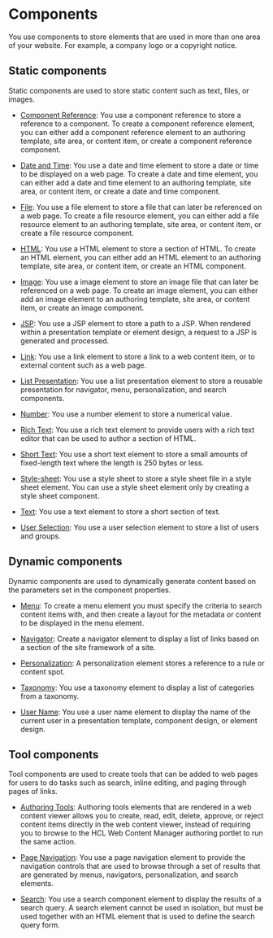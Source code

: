 # Components

You use components to store elements that are used in more than one area of your website. For example, a company logo or a copyright notice.

## Static components

Static components are used to store static content such as text, files, or images.

-   [Component Reference](../../../manage_content/wcm_authoring/authoring_portlet/content_management_artifacts/elements/component_reference_element/index.md): You use a component reference to store a reference to a component. To create a component reference element, you can either add a component reference element to an authoring template, site area, or content item, or create a component reference component.

-   [Date and Time](../../../manage_content/wcm_authoring/authoring_portlet/content_management_artifacts/elements/date_time_element/index.md): You use a date and time element to store a date or time to be displayed on a web page. To create a date and time element, you can either add a date and time element to an authoring template, site area, or content item, or create a date and time component.

-   [File](../../../manage_content/wcm_authoring/authoring_portlet/content_management_artifacts/elements/using_file_resource_element/index.md): You use a file element to store a file that can later be referenced on a web page. To create a file resource element, you can either add a file resource element to an authoring template, site area, or content item, or create a file resource component.

-   [HTML](../../../manage_content/wcm_authoring/authoring_portlet/content_management_artifacts/elements/html_element/index.md): You use a HTML element to store a section of HTML. To create an HTML element, you can either add an HTML element to an authoring template, site area, or content item, or create an HTML component.

-   [Image](../../../manage_content/wcm_authoring/authoring_portlet/content_management_artifacts/elements/image_element/index.md): You use a image element to store an image file that can later be referenced on a web page. To create an image element, you can either add an image element to an authoring template, site area, or content item, or create an image component.

-   [JSP](../../../manage_content/wcm_authoring/authoring_portlet/content_management_artifacts/elements/jsp_element/index.md): You use a JSP element to store a path to a JSP. When rendered within a presentation template or element design, a request to a JSP is generated and processed.

-   [Link](../../../manage_content/wcm_authoring/authoring_portlet/content_management_artifacts/elements/links_element/index.md): You use a link element to store a link to a web content item, or to external content such as a web page.

-   [List Presentation](../../../manage_content/wcm_authoring/authoring_portlet/content_management_artifacts/elements/list_presentation/index.md): You use a list presentation element to store a reusable presentation for navigator, menu, personalization, and search components.

-   [Number](../../../manage_content/wcm_authoring/authoring_portlet/content_management_artifacts/elements/number_element/index.md): You use a number element to store a numerical value.

-   [Rich Text](../../../manage_content/wcm_authoring/authoring_portlet/content_management_artifacts/elements/richtext_element/index.md): You use a rich text element to provide users with a rich text editor that can be used to author a section of HTML.

-   [Short Text](../../../manage_content/wcm_authoring/authoring_portlet/content_management_artifacts/elements/short_text_element/index.md): You use a short text element to store a small amounts of fixed-length text where the length is 250 bytes or less.

-   [Style-sheet](../../../manage_content/wcm_authoring/authoring_portlet/content_management_artifacts/elements/stylesheet_element/index.md): You use a style sheet to store a style sheet file in a style sheet element. You can use a style sheet element only by creating a style sheet component.

-   [Text](../../../manage_content/wcm_authoring/authoring_portlet/content_management_artifacts/elements/text_element/index.md): You use a text element to store a short section of text.

-   [User Selection](../../..//manage_content/wcm_authoring/authoring_portlet/content_management_artifacts/elements/user_selection_element/index.md): You use a user selection element to store a list of users and groups.

## Dynamic components

Dynamic components are used to dynamically generate content based on the parameters set in the component properties.

-   [Menu](../../../manage_content/wcm_authoring/authoring_portlet/content_management_artifacts/elements/menu_element/index.md): To create a menu element you must specify the criteria to search content items with, and then create a layout for the metadata or content to be displayed in the menu element.

-   [Navigator](../../../manage_content/wcm_authoring/authoring_portlet/content_management_artifacts/elements/navigator_element/index.md): Create a navigator element to display a list of links based on a section of the site framework of a site.

-   [Personalization](../../../manage_content/wcm_authoring/authoring_portlet/content_management_artifacts/elements/pzn_element/index.md): A personalization element stores a reference to a rule or content spot.

-   [Taxonomy](../../../manage_content/wcm_authoring/authoring_portlet/content_management_artifacts/elements/taxonomy_element/index.md): You use a taxonomy element to display a list of categories from a taxonomy.

-   [User Name](../../../manage_content/wcm_authoring/authoring_portlet/content_management_artifacts/elements/username_element/index.md): You use a user name element to display the name of the current user in a presentation template, component design, or element design.

## Tool components

Tool components are used to create tools that can be added to web pages for users to do tasks such as search, inline editing, and paging through pages of links.

-   [Authoring Tools](../../../manage_content/wcm_authoring/authoring_portlet/content_management_artifacts/elements/authoringtools_element/using_authoringtools_elements/wcm_config_wcmviewer_authcomp.md): Authoring tools elements that are rendered in a web content viewer allows you to create, read, edit, delete, approve, or reject content items directly in the web content viewer, instead of requiring you to browse to the HCL Web Content Manager authoring portlet to run the same action.

-   [Page Navigation](../../../manage_content/wcm_authoring/authoring_portlet/content_management_artifacts/elements/page_nav_element/wcm_dev_elements_page-navigation.md): You use a page navigation element to provide the navigation controls that are used to browse through a set of results that are generated by menus, navigators, personalization, and search elements.

-   [Search](../../../manage_content/wcm_authoring/authoring_portlet/content_management_artifacts/elements/search_element/index.md): You use a search component element to display the results of a search query. A search element cannot be used in isolation, but must be used together with an HTML element that is used to define the search query form.


